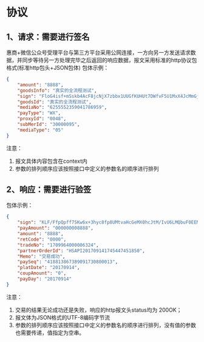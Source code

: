 # 协议
## 1、请求：需要进行签名
惠商+微信公众号受理平台与第三方平台采用公网连接，一方向另一方发送请求数据，并同步等待另一方处理完毕之后返回的响应数据，报文采用标准的http协议包格式(标准http包头+JSON包体)
包体示例：
```json
{
	"amount": "8888",
	"goodsInfo": "真实的全流程测试",
	"sign": "FloG4isf+mSskb4AcF8jcNjX7zbbx1UUGfKUHUt7DWfvF5U1MxX4JcMmGjCnF+epvCjCKQnT0jodoahcCZ7Eqgiyzj/GQtO7JyAtjxEvU8GwzdkrsErpe+IzfACBDbn7N6+mSKJ5DY+txicsyZh/97ZxOq4SJIbI1FyMY37kPgU=",
	"goodsId": "真实的全流程测试",
	"mediaNo": "6255552359041786959",
	"payType": "WX",
	"proxyId": "0048",
	"subMerId": "30000095",
	"mediaType": "05"
}
```
注意：
1. 报文具体内容包含在context内
2. 参数的排列顺序应该按照接口中定义的参数名的顺序进行排列

## 2、响应：需要进行验签

包体示例：
```json
{
	"sign": "KLF/FfpQpff7SKw6x+3hyc8fp8UMtvaHcGeMX0hcJtM/IvU6LMQbuF0EEMbL0pud15uc8q0+wTBF4Dbt2VV6lsqG3H4cfFQSmf3k8Q2Tn4Zx9tw91k0fmqHh5kAR2ynjCdm9Bxl9Vjts5LH6mWj4rvqUTYQeW1RxJHEAJmvSOpQ=",
	"payAmount": "000000008888",
	"amount": "8888",
	"retCode": "0000",
	"tradeNo": "1709964000006324",
	"partnerOrderId": "HSAPI201709141745447451850",
	"Memo": "交易成功",
	"paySeq": "418813867389091730800013",
	"platDate": "20170914",
	"coupAmount": "0",
	"payDay": "20170914"
}
```
注意：
1. 交易的结果无论成功还是失败，响应的http报文头status均为 200OK；
2. 报文体为JSON格式的UTF-8编码字节流
3. 参数的排列顺序应该按照接口中定义的参数名的顺序进行排列，没有值的参数也需要传递，值指定为空串。



